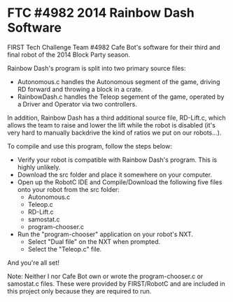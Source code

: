 FTC #4982 2014 Rainbow Dash Software
===================================

FIRST Tech Challenge Team #4982 Cafe Bot's software for their third and final robot of the 2014 Block Party season.

Rainbow Dash's program is split into two primary source files:
- Autonomous.c handles the Autonomous segment of the game, driving RD forward and throwing a block in a crate.
- RainbowDash.c handles the Teleop segement of the game, operated by a Driver and Operator via two controllers.

In addition, Rainbow Dash has a third additional source file, RD-Lift.c, which allows the team to
raise and lower the lift while the robot is disabled (it's very hard to manually backdrive the kind of ratios
we put on our robots...).

To compile and use this program, follow the steps below:
- Verify your robot is compatible with Rainbow Dash's program.  This is highly unlikely.
- Download the src folder and place it somewhere on your computer.
- Open up the RobotC IDE and Compile/Download the following five files onto your robot from the src folder:
  - Autonomous.c
  - Teleop.c
  - RD-Lift.c
  - samostat.c
  - program-chooser.c
- Run the "program-chooser" application on your robot's NXT.
  - Select "Dual file" on the NXT when prompted.
  - Select the "Teleop.c" file.

And you're all set!

Note: Neither I nor Cafe Bot own or wrote the program-chooser.c or samostat.c files.  These were provided by FIRST/RobotC and are included in this project only because they are required to run.
